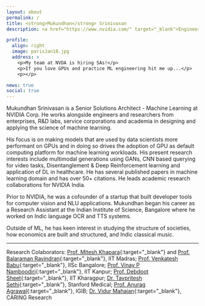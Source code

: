 ```yaml
---
layout: about
permalink: /
title: <strong>Mukundhan</strong> Srinivasan
description: <a href="https://www.nvidia.com/" target="_blank">Engineer at NVIDIA</a>. <a href="https://www.meetup.com/Deep-Learning-Bangalore/" target="_blank">Organiser DLBLR</a>. Fedrer Fan. Ex-founder. Enjoy entroy. Information merchant. 

profile:
  align: right
  image: parisJan18.jpg
  address: >
    <p>My team at NVDA is hiring SAs!</p>
    <p>If you love GPUs and practice ML engineering hit me up...</p>
    <p></p>

news: true
social: true
---
```


Mukundhan Srinivasan is a Senior Solutions Architect - Machine Learning at NVIDIA Corp. He works alongside engineers and researchers from enterprises, R&D labs, service corporations and academia in designing and applying the science of machine learning. 

His focus is on making models that are used by data scientists more performant on GPUs and in doing so drives the adoption of GPU as default computing platform for machine learning workloads. His present research interests include multimodal generations using GANs, CNN based querying for video tasks, Disentanglement & Deep Reinforcement learning and application of DL in healthcare. He has several published papers in machine learning domain and has over 50+ citations. He leads academic research collaborations for NVIDIA India.

Prior to NVIDIA, he was a cofounder of a startup that built developer tools for computer vision and NLU applications. Mukundhan began his career as a Research Assistant at the Indian Institute of Science, Bangalore where he worked on Indic language OCR and TTS systems.

Outside of ML, he has keen interest in studying the structure of societies, how economics are built and structured, and Indic classical music. 

<hr>

Research Colaborators: [Prof. Mitesh Khapara](https://www.cse.iitm.ac.in/~miteshk/){:target="\_blank"} and [Prof. Balaraman Ravindran](https://www.cse.iitm.ac.in/~ravi/){:target="\_blank"}, IIT Madras; [Prof. Venkatesh Babu](http://cds.iisc.ac.in/faculty/venky/){:target="\_blank"}, IISc Bangalore; [Prof. Vinay P Namboodiri](https://www.cse.iitk.ac.in/users/vinaypn/){:target="\_blank"}, IIT Kanpur; [Prof. Debdoot Sheet](http://www.facweb.iitkgp.ernet.in/~debdoot/){:target="\_blank"}, IIT Kharagpur; [Dr. Tavpritesh Sethi](https://profiles.stanford.edu/tavpritesh-sethi){:target="\_blank"}, Stanford Medical; [Prof. Anurag Agrawal](https://www.igib.res.in/?q=anuragagrawal){:target="\_blank"}, IGIB; [Dr. Vidur Mahajan](http://www.caring-research.com/){:target="\_blank"}, CARING Research

<!--- Write your biography here. Tell the world about yourself. Link to your favorite [subreddit](http://reddit.com){:target="\_blank"}. You can put a picture in, too. The code is already in, just name your picture `prof_pic.jpg` and put it in the `img/` folder.

Put your address / P.O. box / other info right below your picture. You can also disable any these elements by editing `profile` property of the YAML header of your `_pages/about.md`. Edit `_bibliography/papers.bib` and Jekyll will render your [publications page](/al-folio/publications/) automatically.

Link to your social media connections, too. This theme is set up to use [Font Awesome icons](http://fortawesome.github.io/Font-Awesome/){:target="\_blank"} and [Academicons](https://jpswalsh.github.io/academicons/){:target="\_blank"}, like the ones below. Add your Facebook, Twitter, LinkedIn, Google Scholar, or just disable all of them. --->


